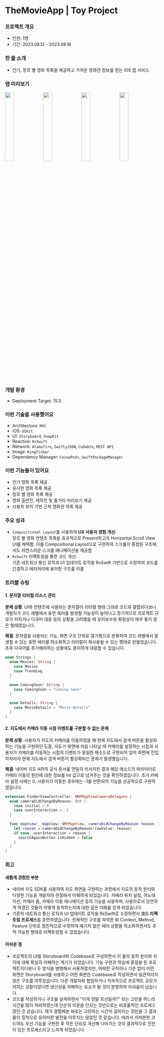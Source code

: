 # TheMovieApp | Toy Project

### 프로젝트 개요
- 인원: 1명
- 기간: 2023.08.12 - 2023.08.16

### 한 줄 소개
- 인기, 장르 별 영화 목록을 제공하고 가까운 영화관 정보를 얻는 iOS 앱 서비스

### 앱 미리보기

<p align="left" witdh="100%">
<img src="https://i.imgur.com/TjOM8ri.gif" width="24%">
<img src="https://i.imgur.com/PagnojW.gif" width="24%">
<img src="https://i.imgur.com/bJe2oBE.gif" width="24%">
<img src="https://i.imgur.com/eOHl91i.gif" width="24%">
</p>

### 개발 환경
- Deployment Target: 15.0

### 이런 기술을 사용했어요
- Architecture: `MVC`
- iOS: `UIKit`
- UI: `Storyboard`, `SnapKit`
- Reactive: `RxSwift`
- Network: `Alamofire`, `SwiftyJSON`, `Codable`, `REST API`
- Image: `Kingfisher`
- Dependency Manager: `CocoaPods`, `SwiftPackageManager`

### 이런 기능들이 있어요
- 인기 영화 목록 제공
- 유사한 영화 목록 제공
- 장르 별 영화 목록 제공
- 영화 출연진, 제작진 및 줄거리 미리보기 제공
- 사용자 위치 기반 근처 영화관 목록 제공

### 주요 성과
* `Compositional Layout`를 사용하여 **UX 사용자 경험 개선**:   
장르 별 영화 컨텐츠 목록을 효과적으로 Present하고자 Horizontal Scroll View UI를 채택함. 이를 Compositional Layout으로 구현하여 스크롤이 중첩된 구조에서도 자연스러운 스크롤 애니메이션을 제공함
* `RxSwift` 리팩토링을 통한 코드 개선:   
기존 네트워크 통신 로직과 UI 업데이트 로직을 RxSwift 기반으로 수정하여 코드를 간결하고 에러처리에 용이한 구조를 이룸

### 트러블 슈팅
#### 1. 문자열 리터럴 리소스 관리
**문제 상황**:
UI와 컨텐츠에 사용되는 문자열이 리터럴 형태 그대로 코드와 결합되다보니 개발자가 코드 레벨에서 휴먼 에러를 발생할 가능성이 늘어나고 장기적으로 프로젝트 규모가 커지거나 다국어 대응 등의 상황을 고려했을 때 유지보수와 확장성이 매우 좋지 않은 형태였습니다.

**해결**: 문자열을 사용되는 기능, 화면 구조 단위로 열거형으로 분류하여 코드 레벨에서 발생할 수 있는 휴먼 에러를 최소화하고 리터럴이 재사용될 수 있는 형태로 만들었습니다. 추후 다국어를 추가해야하는 상황에도 용이하게 대응할 수 있습니다.

```Swift
enum Strings {
  enum Movies: String {
    case Movies
    case Trending
  }
  
  enum ComingSoon: String {
    case ComingSoon = "Coming Soon"
  }
  
  enum Details: String {
    case MovieDetails = "Movie Details"
  }
}
```

#### 2. 지도에서 카메라 이동 시점 이벤트를 구분할 수 없는 문제
**문제 상황**: 사용자가 지도의 카메라를 이동하였을 때 현재 지도에서 검색 버튼을 활성화하는 기능을 구현하던 도중, 지도가 화면에 처음 나타날 때 카메라를 설정하는 시점과 사용자가 카메라를 이동하는 시점의 이벤트가 동일한 메소드로 구현되어 있어 화면에 진입하자마자 현재 지도에서 검색 버튼이 활성화되는 문제가 발생했습니다.

**해결**: 네이버 지도 API의 공식 문서를 면밀히 리서치한 결과 해당 메소드의 파라미터로 카메라 이동의 원인에 대한 정보를 Int 값으로 넘겨주는 것을 확인하였습니다. 초기 카메라 설정 시에는 0, 사용자가 이동한 경우에는 -1를 반환되어 기능을 성공적으로 구현하였습니다.

```Swift
extension FinderViewController: NMFMapViewCameraDelegate {
  enum cameraDidChangeByReason: Int {
    case initial = 0
    case userInteraction = -1
  }
  
  func mapView(_ mapView: NMFMapView, cameraDidChangeByReason reason: Int, animated: Bool) {
    let reason = cameraDidChangeByReason(rawValue: reason)
    if case .userInteraction = reason {
      searchAgainButton.isHidden = false
    }
  }
}
```

### 회고
#### 새롭게 경험한 부분
* 네이버 지도 SDK를 사용하여 지도 화면을 구현하는 과정에서 지도의 동작 원리와 다양한 기능을 개발자의 관점에서 이해하게 되었습니다. 카메라 위치 설정, 어노테이션, 카메라 줌, 카메라 이동 애니메이션 등의 기능을 사용하며, 사용자로서 당연하게 여겼던 것들이 어떻게 동작하는지에 대한 깊은 이해를 얻게 되었습니다.
* 기존의 네트워크 통신 로직과 UI 업데이트 로직을 RxSwift로 수정하면서 **코드 리팩토링 프로세스**를 훈련하였습니다. 전체적인 구조를 파악한 뒤 Context, Method, Feature 단위로 점진적으로 수정하여 예기치 않은 에러 상황을 최소화하면서도 추적 가능한 형태로 리팩토링할 수 있었습니다.
#### 아쉬운 점
* 프로젝트의 UI를 Storyboard와 Codebase로 구성하면서 이 둘의 동작 원리와 차이에 대해 확실히 이해하는 계기가 되었습니다. 기능 구현과 학습에 중점을 둔 프로젝트이다보니 두 방식을 병행해서 사용하였지만, 어떠한 규칙이나 기준 없이 어떤 화면은 Storyboard를 사용하고 어떤 화면은 Codebase로 작성하면서 일관적이지 않은 구조를 이루었습니다. 다른 개발자와 협업하거나 지속적으로 프로젝트 규모가 커지는 상황이었다면 생산성을 저해하는 요소가 될 것이 분명하여 아쉬움이 남습니다.
* 코드를 작성하거나 구조를 설계하면서 "이게 정말 최선일까?" 라는 고민을 하느라 시간을 많이 허비하였는데 단순히 의문을 던지는 것만으로는 비효율적인 프로세스였던 것 같습니다. 제가 경험해본 바로는 고민하는 시간이 길어지는 것만큼 그 결과물이 질적으로 유의미한 발전을 이루지는 않았던 것 같습니다. 따라서 지저분한 코드여도 우선 기능을 구현한 후 작은 단위로 개선해 나아가는 것이 결과적으로 진전이 있는 프로세스라고 느끼게 되었습니다.
